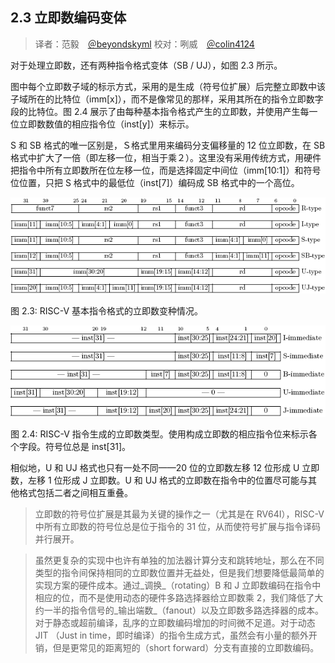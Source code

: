 ## 2.3 立即数编码变体 ##

> 译者：范毅　[＠beyondskyml](https://github.com/beyondskyml)
> 校对：咧威　[＠colin4124](https://github.com/colin4124)

对于处理立即数，还有两种指令格式变体（SB / UJ），如图 2.3 所示。

图中每个立即数子域的标示方式，采用的是生成（符号位扩展）后完整立即数中该子域所在的比特位（imm[x]），而不是像常见的那样，采用其所在的指令立即数字段的比特位。图 2.4 展示了由每种基本指令格式产生的立即数，并使用产生每一位立即数数值的相应指令位（inst[y]）来标示。

S 和 SB 格式的唯一区别是，Ｓ格式里用来编码分支偏移量的 12 位立即数，在 SB 格式中扩大了一倍（即左移一位，相当于乘２）。这里没有采用传统方式，用硬件把指令中所有立即数所在位左移一位，而是选择固定中间位（imm[10:1]）和符号位位置，只把 S 格式中的最低位（inst[7]）编码成 SB 格式中的一个高位。

![2.3](img/2-3.png)

图 2.3: RISC-V 基本指令格式的立即数变种情况。

![2.4](img/2-4.png)

图 2.4: RISC-V 指令生成的立即数类型。使用构成立即数的相应指令位来标示各个字段。符号位总是 inst[31]。

相似地，U 和 UJ 格式也只有一处不同——20 位的立即数左移 12 位形成 U 立即数，左移 1 位形成 J 立即数。U 和 UJ 格式的立即数在指令中的位置尽可能与其他格式包括二者之间相互重叠。

> 立即数的符号位扩展是其最为关键的操作之一（尤其是在 RV64I），RISC-V 中所有立即数的符号位总是位于指令的 31 位，从而使符号扩展与指令译码并行展开。

> 虽然更复杂的实现中也许有单独的加法器计算分支和跳转地址，那么在不同类型的指令间保持相同的立即数位置并无益处，但是我们想要降低最简单的实现方案的硬件成本。通过_调换_（rotating）B 和 J 立即数编码在指令中相应的位，而不是使用动态的硬件多路选择器给立即数乘 2，我们降低了大约一半的指令信号的_输出端数_（fanout）以及立即数多路选择器的成本。对于静态或超前编译，乱序的立即数编码增加的时间微不足道。对于动态 JIT （Just in time，即时编译）的指令生成方式，虽然会有小量的额外开销，但是更常见的距离短的（short forward）分支有直接的立即数编码。
